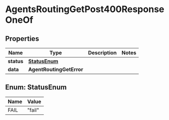 

# AgentsRoutingGetPost400ResponseOneOf


## Properties

| Name | Type | Description | Notes |
|------------ | ------------- | ------------- | -------------|
|**status** | [**StatusEnum**](#StatusEnum) |  |  |
|**data** | **AgentRoutingGetError** |  |  |



## Enum: StatusEnum

| Name | Value |
|---- | -----|
| FAIL | &quot;fail&quot; |



